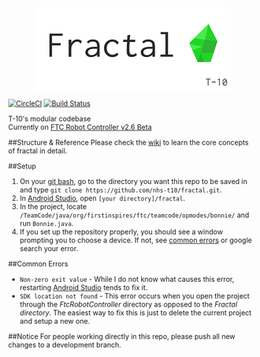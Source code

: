 <p align="center"><img src="markdown/fractal.png" align="center"/></p>

[![CircleCI](https://circleci.com/gh/nhs-t10/fractal.svg?style=svg)](https://circleci.com/gh/nhs-t10/fractal) [![Build Status](https://travis-ci.org/nhs-t10/fractal.svg?branch=master)](https://travis-ci.org/nhs-t10/fractal)

T-10's modular codebase</br>
Currently on [FTC Robot Controller v2.6 Beta](https://github.com/ftctechnh/ftc_app/tree/beta)

##Structure & Reference
Please check the [wiki](https://github.com/nhs-t10/fractal/wiki) to learn the core concepts of fractal in detail.

##Setup

1. On your [git bash][Git], go to the directory you want this repo to be saved in and type ```git clone https://github.com/nhs-t10/fractal.git```.
2. In [Android Studio][Studio], open ```[your directory]/fractal```.
3. In the project, locate ```/TeamCode/java/org/firstinspires/ftc/teamcode/opmodes/bonnie/``` and run ```Bonnie.java```.
4. If you set up the repository properly, you should see a window prompting you to choose a device. If not, see [common errors](https://github.com/nhs-t10/Fractal#common-errors) or google search your error.

##Common Errors
+ ```Non-zero exit value``` - While I do not know what causes this error, restarting [Android Studio][Studio] tends to fix it.
+ ```SDK location not found``` - This error occurs when you open the project through the _FtcRobotController_ directory as opposed to the _Fractal directory_. The easiest way to fix this is just to delete the current project and setup a new one.

##Notice
For people working directly in this repo, please push all new changes to a development branch.

[Studio]:http://developer.android.com/tools/studio/index.html
[Git]:https://git-scm.com/
